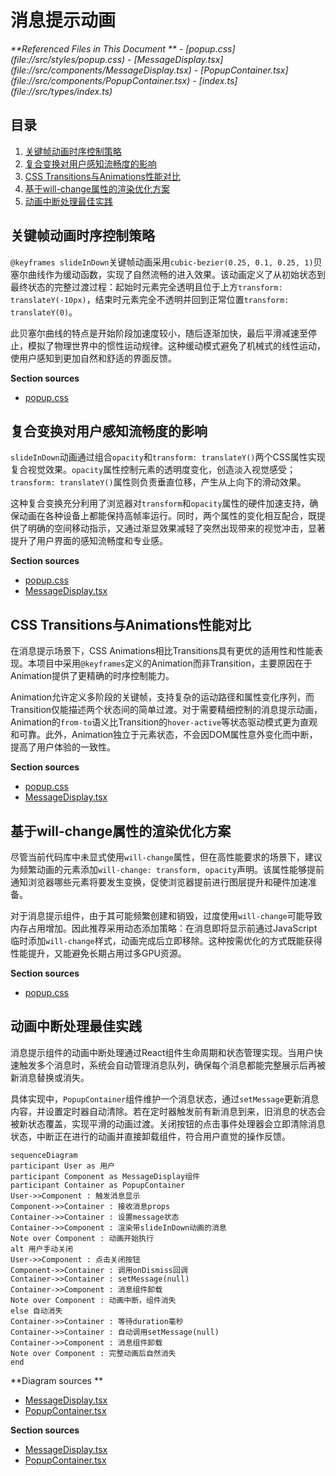 # 消息提示动画

<cite>
**Referenced Files in This Document **   
- [popup.css](file://src/styles/popup.css)
- [MessageDisplay.tsx](file://src/components/MessageDisplay.tsx)
- [PopupContainer.tsx](file://src/components/PopupContainer.tsx)
- [index.ts](file://src/types/index.ts)
</cite>

## 目录
1. [关键帧动画时序控制策略](#关键帧动画时序控制策略)
2. [复合变换对用户感知流畅度的影响](#复合变换对用户感知流畅度的影响)
3. [CSS Transitions与Animations性能对比](#css-transitions与animations性能对比)
4. [基于will-change属性的渲染优化方案](#基于will-change属性的渲染优化方案)
5. [动画中断处理最佳实践](#动画中断处理最佳实践)

## 关键帧动画时序控制策略

`@keyframes slideInDown`关键帧动画采用`cubic-bezier(0.25, 0.1, 0.25, 1)`贝塞尔曲线作为缓动函数，实现了自然流畅的进入效果。该动画定义了从初始状态到最终状态的完整过渡过程：起始时元素完全透明且位于上方`transform: translateY(-10px)`，结束时元素完全不透明并回到正常位置`transform: translateY(0)`。

此贝塞尔曲线的特点是开始阶段加速度较小，随后逐渐加快，最后平滑减速至停止，模拟了物理世界中的惯性运动规律。这种缓动模式避免了机械式的线性运动，使用户感知到更加自然和舒适的界面反馈。

**Section sources**
- [popup.css](file://src/styles/popup.css#L738-L750)

## 复合变换对用户感知流畅度的影响

`slideInDown`动画通过组合`opacity`和`transform: translateY()`两个CSS属性实现复合视觉效果。`opacity`属性控制元素的透明度变化，创造淡入视觉感受；`transform: translateY()`属性则负责垂直位移，产生从上向下的滑动效果。

这种复合变换充分利用了浏览器对`transform`和`opacity`属性的硬件加速支持，确保动画在各种设备上都能保持高帧率运行。同时，两个属性的变化相互配合，既提供了明确的空间移动指示，又通过渐显效果减轻了突然出现带来的视觉冲击，显著提升了用户界面的感知流畅度和专业感。

**Section sources**
- [popup.css](file://src/styles/popup.css#L738-L750)
- [MessageDisplay.tsx](file://src/components/MessageDisplay.tsx#L8-L19)

## CSS Transitions与Animations性能对比

在消息提示场景下，CSS Animations相比Transitions具有更优的适用性和性能表现。本项目中采用`@keyframes`定义的Animation而非Transition，主要原因在于Animation提供了更精确的时序控制能力。

Animation允许定义多阶段的关键帧，支持复杂的运动路径和属性变化序列，而Transition仅能描述两个状态间的简单过渡。对于需要精细控制的消息提示动画，Animation的`from-to`语义比Transition的`hover-active`等状态驱动模式更为直观和可靠。此外，Animation独立于元素状态，不会因DOM属性意外变化而中断，提高了用户体验的一致性。

**Section sources**
- [popup.css](file://src/styles/popup.css#L738-L750)
- [MessageDisplay.tsx](file://src/components/MessageDisplay.tsx#L8-L19)

## 基于will-change属性的渲染优化方案

尽管当前代码库中未显式使用`will-change`属性，但在高性能要求的场景下，建议为频繁动画的元素添加`will-change: transform, opacity`声明。该属性能够提前通知浏览器哪些元素将要发生变换，促使浏览器提前进行图层提升和硬件加速准备。

对于消息提示组件，由于其可能频繁创建和销毁，过度使用`will-change`可能导致内存占用增加。因此推荐采用动态添加策略：在消息即将显示前通过JavaScript临时添加`will-change`样式，动画完成后立即移除。这种按需优化的方式既能获得性能提升，又能避免长期占用过多GPU资源。

**Section sources**
- [popup.css](file://src/styles/popup.css#L738-L750)

## 动画中断处理最佳实践

消息提示组件的动画中断处理通过React组件生命周期和状态管理实现。当用户快速触发多个消息时，系统会自动管理消息队列，确保每个消息都能完整展示后再被新消息替换或消失。

具体实现中，`PopupContainer`组件维护一个消息状态，通过`setMessage`更新消息内容，并设置定时器自动清除。若在定时器触发前有新消息到来，旧消息的状态会被新状态覆盖，实现平滑的动画过渡。关闭按钮的点击事件处理器会立即清除消息状态，中断正在进行的动画并直接卸载组件，符合用户直觉的操作反馈。

```mermaid
sequenceDiagram
participant User as 用户
participant Component as MessageDisplay组件
participant Container as PopupContainer
User->>Component : 触发消息显示
Component->>Container : 接收消息props
Container->>Container : 设置message状态
Container->>Component : 渲染带slideInDown动画的消息
Note over Component : 动画开始执行
alt 用户手动关闭
User->>Component : 点击关闭按钮
Component->>Container : 调用onDismiss回调
Container->>Container : setMessage(null)
Container->>Component : 消息组件卸载
Note over Component : 动画中断，组件消失
else 自动消失
Container->>Container : 等待duration毫秒
Container->>Container : 自动调用setMessage(null)
Container->>Component : 消息组件卸载
Note over Component : 完整动画后自然消失
end
```

**Diagram sources **
- [MessageDisplay.tsx](file://src/components/MessageDisplay.tsx#L8-L19)
- [PopupContainer.tsx](file://src/components/PopupContainer.tsx#L165-L175)

**Section sources**
- [MessageDisplay.tsx](file://src/components/MessageDisplay.tsx#L8-L19)
- [PopupContainer.tsx](file://src/components/PopupContainer.tsx#L165-L175)